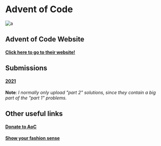 <p align="center">
  
# Advent of Code 

![a](https://media2.giphy.com/media/l378eEicgpGBNjcJi/giphy.gif)

## Advent of Code Website 

#### [Click here to go to their website!](https://adventofcode.com)

## Submissions 

#### [2021](https://github.com/laura-salas/AoC/tree/main/2021) 



**Note**: *I normally only upload "part 2" solutions, since they contain a big part of the "part 1" problems.* 

## Other useful links

#### [Donate to AoC](https://adventofcode.com)

#### [Show your fashion sense](https://advent-of-code.creator-spring.com/?)

</p>




